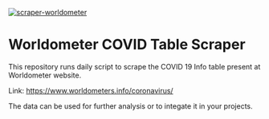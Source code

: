 [![scraper-worldometer](https://github.com/kevin-scaria/WorldometerCOVIDTableScraper/actions/workflows/scraperWorldometer.yml/badge.svg)](https://github.com/kevin-scaria/WorldometerCOVIDTableScraper/actions/workflows/scraperWorldometer.yml)

# Worldometer COVID Table Scraper

This repository runs daily script to scrape the COVID 19 Info table present at Worldometer website.

Link: https://www.worldometers.info/coronavirus/

The data can be used for further analysis or to integate it in your projects.
